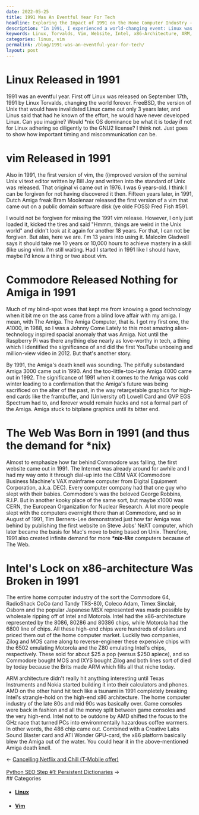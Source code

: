 ```yaml
---
date: 2022-05-25
title: 1991 Was An Eventful Year For Tech
headline: Exploring the Impact of 1991 on the Home Computer Industry - A Look Back at a Pivotal Year for Tech
description: "In 1991, I experienced a world-changing event: Linux was released by Linus Torvalds, followed by FreeBSD three years later. That same year, the first version of vim was released and the world's first website was published. Intel's lock on the x86-architecture was broken, while ARM architecture became popular due to Texas Instruments and Nokia. Join me as I look back at this pivotal year in the home computer industry and the impact it had on the tech market."
keywords: Linux, Torvalds, Vim, Website, Intel, x86-Architecture, ARM, Texas Instruments, Nokia, Commodore, Amiga, Zilog, MOS, AMD, Home Computer, 80s, 90s, 8086, 80286, 80386, 6800, $25
categories: linux, vim
permalink: /blog/1991-was-an-eventful-year-for-tech/
layout: post
---
```



# Linux Released in 1991

1991 was an eventful year. First off Linux was released on September 17th, 1991
by Linux Torvalds, changing the world forever. FreeBSD, the version of Unix
that would have invalidated Linux came out only 3 years later, and Linus said
that had he known of the effort, he would have never developed Linux. Can you
imagine? Would \*nix OS dominance be what it is today if not for Linux adhering
so diligently to the GNU2 license? I think not. Just goes to show how important
timing and miscommunication can be.

# vim Released in 1991

Also in 1991, the first version of vim, the (i)mproved version of the seminal
Unix vi text editor written by Bill Joy and written into the standard of Unix
was released. That original vi came out in 1976. I was 6 years-old. I think I
can be forgiven for not having discovered it then. Fifteen years later, in
1991, Dutch Amiga freak Bram Moolenaar released the first version of a vim that
came out on a public domain software disk (ye olde FOSS) Fred Fish #591.

I would not be forgiven for missing the 1991 vim release. However, I only just
loaded it, kicked the tires and said "Hmmm, things are weird in the Unix world"
and didn't look at it again for another 18 years. For that, I can not be
forgiven. But alas, here we are. I'm 13 years into using it. Malcolm Gladwell
says it should take me 10 years or 10,000 hours to achieve mastery in a skill
(like using vim). I'm still waiting.  Had I started in 1991 like I should have,
maybe I'd know a thing or two about vim.

# Commodore Released Nothing for Amiga in 1991

Much of my blind-spot woes that kept me from knowing a good technology when it
bit me on the ass came from a blind love affair with my amiga. I mean, with The
Amiga. The Amiga Computer, that is. I got my first one, the A1000, in 1988, so
I was a Johnny Come Lately to this most amazing alien-technology inspired
spacial anomaly that was Amiga. Not until the Raspberry Pi was there anything
else nearly as love-worthy in tech, a thing which I identified the significance
of and did the first YouTube unboxing and million-view video in 2012. But
that's another story.

By 1991, the Amiga's death knell was sounding. The pitifully substandard Amiga
3000 came out in 1990. And the too-little-too-late Amiga 4000 came out in 1992.
The significance of 1991 when it comes to the Amiga was cold winter leading to
a confirmation that the Amiga's future was being sacrificed on the alter of the
past, in the way retargetable graphics for high-end cards like the frambuffer,
and (University of) Lowell Card and GVP EGS Spectrum had to, and forever would
remain hacks and not a formal part of the Amiga. Amiga stuck to bitplane
graphics until its bitter end.

# The Web Was Born in 1991 (and thus the demand for \*nix)

Almost to emphasize how far behind Commodore was falling, the first website
came out in 1991. The Internet was already around for awhile and I had my way
onto it through dial-up into the CBM VAX (Commodore Business Machine's VAX
mainframe computer from Digital Equipment Corporation, a.k.a. DEC). Every
computer company had that one guy who slept with their babies. Commodore's was
the beloved George Robbins, R.I.P. But in another kooky place of the same sort,
but maybe x1000 was CERN, the European Organization for Nuclear Research. A lot
more people slept with the computers overnight there than at Commodore, and so
in August of 1991, Tim Berners-Lee demonstrated just how far Amiga was behind
by publishing the first website on Steve Jobs' NeXT computer, which later
became the basis for Mac's move to being based on Unix. Therefore, 1991 also
created infinite demand for more ***\*nix-like*** computers because of The Web.

# Intel's Lock on x86-architecture Was Broken in 1991

The entire home computer industry of the sort the Commodore 64, RadioShack CoCo
(and Tandy TRS-80), Coleco Adam, Timex Sinclair, Osborn and the popular
Japanese MSX represented was made possible by wholesale ripping off of Intel
and Motorola. Intel had the x86-architecture represented by the 8086, 80286 and
80386 chips, while Motorola had the 6800 line of chips. All these high-end
chips were hundreds of dollars and priced them out of the home computer market.
Luckily two companies, Zilog and MOS came along to reverse-engineer these
expensive chips with the 6502 emulating Motorola and the Z80 emulating Intel's
chips, respectively. These sold for about $25 a pop (versus $250 apiece), and
so Commodore bought MOS and IXYS bought Zilog and both lines sort of died by
today because the Brits made ARM which fills all that niche today.

ARM architecture didn't really hit anything interesting until Texas Instruments
and Nokia started building it into their calculators and phones. AMD on the
other hand hit tech like a tsunami in 1991 completely breaking Intel's
strangle-hold on the high-end x86 architecture. The home computer industry of
the late 80s and mid 90s was basically over. Game consoles were back in fashion
and all the money split between game consoles and the very high-end. Intel not
to be outdone by AMD shifted the focus to the GHz race that turned PCs into
environmentally hazardous coffee warmers. In other words, the 486 chip came
out. Combined with a Creative Labs Sound Blaster card and ATI Wonder GPU-card,
the x86 platform basically blew the Amiga out of the water. You could hear it
in the above-mentioned Amiga death knell.


<div class="arrow-links"><div class="post-nav-prev"><span class="arrow">&larr;&nbsp;</span><a href="/blog/cancelling-netflix-and-chill-t-mobile-offer/">Cancelling Netflix and Chill (T-Mobile offer)</a></div> &nbsp; <div class="post-nav-next"><a href="/blog/python-seo-step-1-persistent-dictionaries/">Python SEO Step #1: Persistent Dictionaries</a><span class="arrow">&nbsp;&rarr;</span></div></div>
## Categories

<ul>
<li><h4><a href='/linux/'>Linux</a></h4></li>
<li><h4><a href='/vim/'>Vim</a></h4></li></ul>